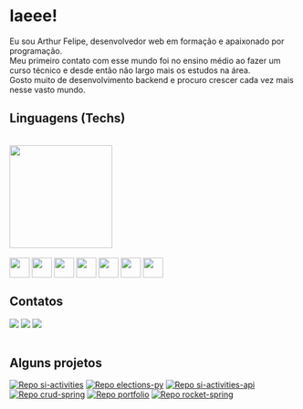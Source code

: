 # Iaeee!
Eu sou Arthur Felipe, desenvolvedor web em formação e apaixonado por programação. <br>
Meu primeiro contato com esse mundo foi no ensino médio ao fazer um curso técnico e desde então não largo mais os estudos na área. <br>
Gosto muito de desenvolvimento backend e procuro crescer cada vez mais nesse vasto mundo.

## Linguagens (Techs)
<br>
<div>
  <a href="https://github.com/arthurfaraujo/">
    <img height="180em" src="https://github-readme-stats.vercel.app/api/top-langs/?username=arthurfaraujo&layout=compact&langs_count=16&card_width=400&theme=omni"></img>
  </a>
</div>
<br>
<div style="display: inline-block">
  <img align="center" width="35" src="https://cdn.jsdelivr.net/gh/devicons/devicon/icons/python/python-original.svg" />
  <img align="center" width="35" src="https://cdn.jsdelivr.net/gh/devicons/devicon/icons/javascript/javascript-original.svg" />
  <img align="center" width="35" src="https://cdn.jsdelivr.net/gh/devicons/devicon/icons/typescript/typescript-plain.svg" />
  <img align="center" width="35" src="https://cdn.jsdelivr.net/gh/devicons/devicon/icons/react/react-original.svg" />
  <img align="center" width="35" src="https://cdn.jsdelivr.net/gh/devicons/devicon/icons/java/java-original.svg" />
  <img align="center" width="35" src="https://cdn.jsdelivr.net/gh/devicons/devicon/icons/html5/html5-original.svg" />
  <img align="center" width="35" src="https://cdn.jsdelivr.net/gh/devicons/devicon/icons/css3/css3-original.svg" />
</div>

## Contatos

<div>
  <a href="https://www.linkedin.com/in/arthfelaraujo"><img src="https://img.shields.io/badge/LinkedIn-0077B5?style=for-the-badge&logo=linkedin&logoColor=white"></img></a>
  <a href="https://www.instagram.com/artufp/"><img src="https://img.shields.io/badge/Instagram-E4405F?style=for-the-badge&logo=instagram&logoColor=white"></img></a>
  <a href="mailto:arthurfelipe5567@gmail.com"><img src="https://img.shields.io/badge/Gmail-D14836?style=for-the-badge&logo=gmail&logoColor=white"></img></a>
</div>
<br>

## Alguns projetos
[![Repo si-activities](https://github-readme-stats.vercel.app/api/pin/?username=arthurfaraujo&repo=si-activities&theme=omni&card_width=350)](https://github.com/arthurfaraujo/si-activities)
[![Repo elections-py](https://github-readme-stats.vercel.app/api/pin/?username=arthurfaraujo&repo=elections-py&theme=omni&card_width=350)](https://github.com/arthurfaraujo/elections-py)
[![Repo si-activities-api](https://github-readme-stats.vercel.app/api/pin/?username=arthurfaraujo&repo=si-activities-api&theme=omni&card_width=350)](https://github.com/arthurfaraujo/si-activities-api)
[![Repo crud-spring](https://github-readme-stats.vercel.app/api/pin/?username=arthurfaraujo&repo=crud-spring&theme=omni&card_width=350)](https://github.com/arthurfaraujo/crud-spring)
[![Repo portfolio](https://github-readme-stats.vercel.app/api/pin/?username=arthurfaraujo&repo=portfolio&theme=omni&card_width=350)](https://github.com/arthurfaraujo/portfolio)
[![Repo rocket-spring](https://github-readme-stats.vercel.app/api/pin/?username=arthurfaraujo&repo=rocket-spring&theme=omni&card_width=350)](https://github.com/arthurfaraujo/rocket-spring)
